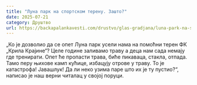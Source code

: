 ```yaml
---
title: "Луна парк на спортском терену. Зашто?"
date: 2025-07-21
category: Друштво
url: https://backapalankavesti.com/drustvo/glas-gradjana/luna-park-na-sportskom-terenu-zasto/
---
```


„Ко је дозволио да се опет Луна парк усели нама на помоћни терен ФК „Крила Крајине“? Целе године заливамо траву а деца нам сада немају где тренирати. Опет ће пропасти трава, биће пикаваца, стакла, отпада. Тамо перу њихове камп кућице, избацују отрове у траву. То је катастрофа! Јавашлук! Да ли неко узима паре што их је ту пустио?“, написао је наш верни читалац у својој поруци.
